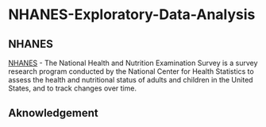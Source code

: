 # NHANES-Exploratory-Data-Analysis

## NHANES

[NHANES](https://www.cdc.gov/nchs/nhanes/about_nhanes.htm) - The National Health and Nutrition Examination Survey is a survey research program conducted by the National Center for Health Statistics to assess the health and nutritional status of adults and children in the United States, and to track changes over time.
## Aknowledgement
